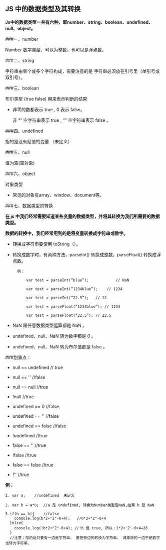 ## JS 中的数据类型及其转换

**Js中的数据类型一共有六种，即number、string、boolean、undefined、null、object。**


###一、number

Number 数字类型，可以为整数，也可以是浮点数。

###二、string

字符串由零个或多个字符构成，需要注意的是
字符串必须放在引号里（单引号或双引号）。

###三、boolean

布尔类型        (true  false) 用来表示判断的结果

* 非零的数都表示 true , 0 表示 false。

	非 “” 空字符串表示 true , “” 空字符串表示 false 。

###四、undefined

指的是没有赋值的变量 （未定义）

###五、null

值为空(空对象)

###六、object

对象类型

* 常见的对象有array、window、document等。

###七、数据类型的转换

**在 js 中我们经常需要知道某些变量的数据类型，并将其转换为我们所需要的数据类型。**

**数据的转换中，我们经常用到的是将变量转换成字符串或数字。**

* 转换成字符串要使用 toString（）。

* 转换成数字时，有两种方法，parseInt() 转换成整数，parseFloat() 转换成浮点数。

		例：
	
			var test = parseInt(“blue”); 			// NaN
 
			var test = parseInt(“1234blue”); 	// 1234
 
			var test = parseInt(“22.5”);   // 22

			var test = parseFloat(“1234blue”); // 1234
 
			var test = parseFloat(“22.5”); // 22.5

* NaN  跟任意数据类型运算都是   NaN 。

* undefined、null、NaN 转为数字都是 0 。

* undefined、null、NaN 转为布尔值都是 false 。

###划重点：

* null == undefined  // true

* null == ''   //false

* null == null   //true

* !null    //true

* undefined == 0   //false

* undefined == ''   //false

* undefined == false  //false

* !undefined   //true

* false == ''  //true

* !false   //true

* false == false   //true

* !''   //true

















**例：**

	1. var a;    //undefined  未定义

	2. var b = a*0;  //a 是 undefined, 转换为Number类型是NaN,结果 b 是 NaN

	3.if(b == b){    //false
		console.log(b*2+"2"-0+4);   //0*2+"2"-0+4
	  }else{
		console.log(!b*2+"2"-0+4); //!b 是 true, 所以：1*2+'2'-0+4=26
	  }
	  //注意：加的话只要有一边是字符串， 要把旁边的转换为字符串， 减乘除的一边不是数字也转为字符串。













